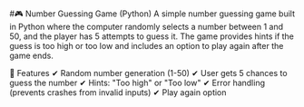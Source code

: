 #🎮 Number Guessing Game (Python)
A simple number guessing game built in Python where the computer randomly selects a number between 1 and 50, and the player has 5 attempts to guess it. The game provides hints if the guess is too high or too low and includes an option to play again after the game ends.

🚀 Features
✔ Random number generation (1-50)
✔ User gets 5 chances to guess the number
✔ Hints: "Too high" or "Too low"
✔ Error handling (prevents crashes from invalid inputs)
✔ Play again option


